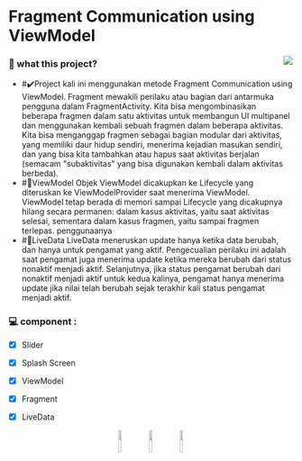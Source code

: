 # Fragment Communication using ViewModel

<a href="https://www.fsf.org">
	<img align="right" src="https://github.com/rendiwibawa/ResepMakanan/blob/master/ezgif.com-gif-maker%20(1).gif">
</a>

### 🌱 what this project?
- #✔️Project kali ini menggunakan metode Fragment Communication using ViewModel.
Fragment mewakili perilaku atau bagian dari antarmuka pengguna dalam FragmentActivity. Kita bisa
mengombinasikan beberapa fragmen dalam satu aktivitas untuk membangun UI multipanel dan
menggunakan kembali sebuah fragmen dalam beberapa aktivitas. Kita bisa menganggap fragmen
sebagai bagian modular dari aktivitas, yang memiliki daur hidup sendiri, menerima kejadian masukan
sendiri, dan yang bisa kita tambahkan atau hapus saat aktivitas berjalan (semacam "subaktivitas" yang
bisa digunakan kembali dalam aktivitas berbeda).
- #🧮ViewModel 
Objek ViewModel dicakupkan ke Lifecycle yang diteruskan ke ViewModelProvider saat menerima ViewModel. ViewModel tetap berada di memori sampai Lifecycle yang dicakupnya hilang secara permanen: dalam kasus aktivitas, yaitu saat aktivitas selesai, sementara dalam kasus fragmen, yaitu sampai fragmen terlepas.
penggunaanya
- #📳LiveData
LiveData meneruskan update hanya ketika data berubah, dan hanya untuk pengamat yang aktif. Pengecualian perilaku ini adalah saat pengamat juga menerima update ketika mereka berubah dari status nonaktif menjadi aktif. Selanjutnya, jika status pengamat berubah dari nonaktif menjadi aktif untuk kedua kalinya, pengamat hanya menerima update jika nilai telah berubah sejak terakhir kali status pengamat menjadi aktif.

### 💻 component  :
- [x]	Slider
- [x]	Splash Screen
- [x]	ViewModel
- [x]	Fragment
- [X]	LiveData	




<p align="center">
  <a <code><img width="10%" src="https://www.vectorlogo.zone/logos/java/java-ar21.svg"></code>
  </a>
  <a <code><img width="10%" src="https://www.vectorlogo.zone/logos/android/android-ar21.svg"></code>
  </a>
  <a <code><img width="10%" src="https://www.vectorlogo.zone/logos/gradle/gradle-ar21.svg"></code>
  </a>
</p>





